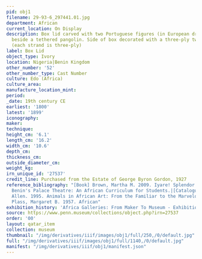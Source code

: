 ```yaml
---
pid: obj1
filename: 29-93-6_297441.01.jpg
department: African
current_location: On Display
description: Box lid carved with two Portuguese figures (in European dress) fighting
  beside a tethered pangolin. Side of box decorated with a three-ply two strand twist
  (each strand is three-ply)
label: Box Lid
object_type: Ivory
location: Nigeria|Benin Kingdom
other_number: '52'
other_number_type: Cast Number
culture: Edo (Africa)
culture_area:
manufacture_location_mint:
period:
_date: 19th century CE
earliest: '1800'
latest: '1899'
iconography:
maker:
technique:
height_cm: '6.1'
length_cm: '16.2'
width_cm: '10.6'
depth_cm:
thickness_cm:
outside_diameter_cm:
weight_kg:
irn_unique_id: '27537'
credit_line: Purchased from the Estate of George Byron Gordon, 1927
reference_bibliography: "[Book] Brown, Martha M. 2009. Iyare! Splendor & Tension in
  Benin's Palace Theatre: An African Curriculum for Students.|[Catalogue] Roberts,
  Allen. 1995. Animals in African Art: From the Familiar to the Marvelous.|[Article]
  Plass, Margaret B. 1957. African"
exhibition_history: 'Africa Galleries: From Maker To Museum - Exhibition (16 Nov 2019)'
source: https://www.penn.museum/collections/object.php?irn=27537
order: '00'
layout: qatar_item
collection: museum
thumbnail: "/img/derivatives/iiif/images/obj1/full/250,/0/default.jpg"
full: "/img/derivatives/iiif/images/obj1/full/1140,/0/default.jpg"
manifest: "/img/derivatives/iiif/obj1/manifest.json"
---
```

